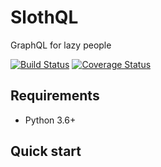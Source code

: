 # SlothQL
GraphQL for lazy people

[![Build Status](https://travis-ci.org/karol-gruszczyk/slothql.svg?branch=master)](https://travis-ci.org/karol-gruszczyk/slothql)
[![Coverage Status](https://coveralls.io/repos/github/karol-gruszczyk/slothql/badge.svg?branch=master)](https://coveralls.io/github/karol-gruszczyk/slothql?branch=master)

## Requirements
* Python 3.6+

## Quick start
